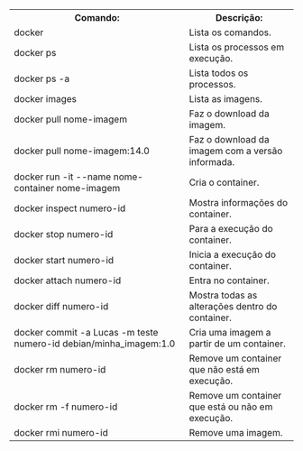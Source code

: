 <table>
  <tr>
    <th>Comando:</th>
    <th>Descrição:</th>
  </tr>
 
  <tr>
    <td>docker</td>
    <td>Lista os comandos.</td>
  </tr>
  
  <tr>
    <td>docker ps</td>
    <td>Lista os processos em execução.</td>
  </tr>
  
  <tr>
    <td>docker ps -a</td>
    <td>Lista todos os processos.</td>
  </tr>
  
  <tr>
    <td>docker images</td>
    <td>Lista as imagens.</td>
  </tr>
  
  <tr>
    <td>docker pull nome-imagem</td>
    <td>Faz o download da imagem.</td>
  </tr>
  
  <tr>
    <td>docker pull nome-imagem:14.0</td>
    <td>Faz o download da imagem com a versão informada.</td>
  </tr>
  
  <tr>
    <td>docker run -it --name nome-container nome-imagem</td>
    <td>Cria o container.</td>
  </tr>
  
  <tr>
    <td>docker inspect numero-id</td>
    <td>Mostra informações do container.</td>
  </tr>
  
  <tr>
    <td>docker stop numero-id</td>
    <td>Para a execução do container.</td>
  </tr>
  
  <tr>
    <td>docker start numero-id</td>
    <td>Inicia a execução do container.</td>
  </tr>
  
  <tr>
    <td>docker attach numero-id</td>
    <td>Entra no container.</td>
  </tr>
  
  <tr>
    <td>docker diff numero-id</td>
    <td>Mostra todas as alterações dentro do container.</td>
  </tr>
  
  <tr>
    <td>docker commit -a Lucas -m teste numero-id debian/minha_imagem:1.0</td>
    <td>Cria uma imagem a partir de um container.</td>
  </tr>
  
  <tr>
    <td>docker rm numero-id</td>
    <td>Remove um container que não está em execução.</td>
  </tr>
  
  <tr>
    <td>docker rm -f numero-id</td>
    <td>Remove um container que está ou não em execução.</td>
  </tr>
  
  <tr>
    <td>docker rmi numero-id</td>
    <td>Remove uma imagem.</td>
  </tr>
</table>
